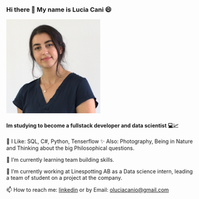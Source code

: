 ### Hi there 👋 My name is Lucia Cani 😄                                      
<img src="profil_5.jpg" alt="image" width="250" height="250" >

#### Im studying to become a fullstack developer and data scientist 💻📈     

👀 I Like: SQL, C#, Python, Tenserflow
✨ Also:  Photography, Being in Nature and Thinking about the big Philosophical questions.

🌱 I’m currently learning team building skills.

🔭 I’m currently working at Linespotting AB as a Data science intern, leading a team of student on a project at the company.

📫 How to reach me:  [linkedin]( https://www.linkedin.com/in/lucia-cani-681463257/) or by Email: oluciacanio@gmail.com

<!--
**00Lucia00/00Lucia00** is a ✨ _special_ ✨ repository because its `README.md` (this file) appears on your GitHub profile.

Here are some ideas to get you started:


- 👯 I’m looking to collaborate on ...
- 🤔 I’m looking for help with ...
- 💬 Ask me about ...

- 😄 Pronouns: ...
- ⚡ Fun fact: ...
-->
